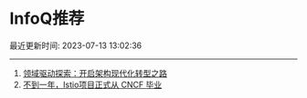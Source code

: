 # InfoQ推荐

最近更新时间: 2023-07-13 13:02:36

--- 
1. [领域驱动探索：开启架构现代化转型之路](https://www.infoq.cn/article/ZmNiV7F2973R19QVTYkO) 
2. [不到一年，Istio项目正式从 CNCF 毕业](https://www.infoq.cn/article/akP8x4df0wUtPZeGKaPh) 
